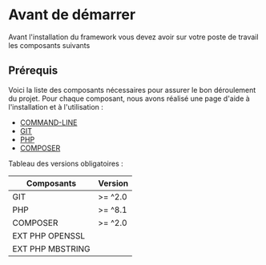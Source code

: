 # Avant de démarrer

Avant l'installation du framework vous devez avoir sur votre poste de travail les composants suivants

## Prérequis

Voici la liste des composants nécessaires pour assurer le bon déroulement du projet. Pour chaque composant, nous avons réalisé une page d'aide à l'installation et à l'utilisation :

- [COMMAND-LINE](fr-command-line.md)
- [GIT](fr-git.md)
- [PHP](fr-php.md)
- [COMPOSER](fr-composer.md)

Tableau des versions obligatoires :

| Composants       | Version |
|------------------|---------|
| GIT              | >= ^2.0 |
| PHP              | >= ^8.1 |
| COMPOSER         | >= ^2.0 |
| EXT PHP OPENSSL  |  |
| EXT PHP MBSTRING |  |

